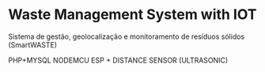 # Waste Management System with IOT
Sistema de gestão, geolocalização e monitoramento de resíduos sólidos (SmartWASTE)


PHP+MYSQL NODEMCU ESP + DISTANCE SENSOR (ULTRASONIC)

